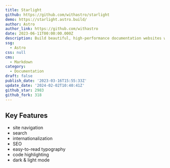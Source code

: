 ```yaml
---
title: Starlight
github: https://github.com/withastro/starlight
demo: https://starlight.astro.build/
author: Astro
author_link: https://github.com/withastro
date: 2023-06-11T00:00:00.000Z
description: Build beautiful, high-performance documentation websites with Astro.
ssg:
  - Astro
css: null
cms:
  - Markdown
category:
  - Documentation
draft: false
publish_date: '2023-03-16T15:55:33Z'
update_date: '2024-02-02T10:40:41Z'
github_star: 2983
github_fork: 318
---
```


## Key Features

- site navigation
- search
- internationalization
- SEO
- easy-to-read typography
- code highlighting
- dark & light mode
